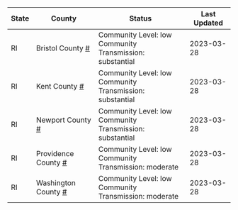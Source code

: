 State | County | Status | Last Updated
--- | --- | --- | --- 
RI | Bristol County <a href="#bristol_county">#</a> | <a name="bristol_county"></a>Community Level: low<br/>Community Transmission: substantial | 2023-03-28
RI | Kent County <a href="#kent_county">#</a> | <a name="kent_county"></a>Community Level: low<br/>Community Transmission: substantial | 2023-03-28
RI | Newport County <a href="#newport_county">#</a> | <a name="newport_county"></a>Community Level: low<br/>Community Transmission: substantial | 2023-03-28
RI | Providence County <a href="#providence_county">#</a> | <a name="providence_county"></a>Community Level: low<br/>Community Transmission: moderate | 2023-03-28
RI | Washington County <a href="#washington_county">#</a> | <a name="washington_county"></a>Community Level: low<br/>Community Transmission: moderate | 2023-03-28
